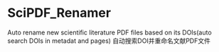 # SciPDF_Renamer
Auto rename new scientific literature PDF files based on its DOIs(auto search DOIs in metadat and pages) 自动搜索DOI并重命名文献PDF文件

